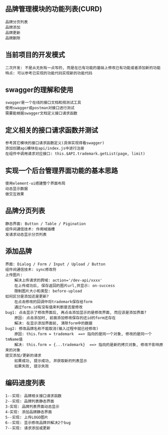 ## 品牌管理模块的功能列表(CURD)
	品牌分页列表
	品牌添加
	品牌更新
	品牌删除

## 当前项目的开发模式
	二次开发: 不是从无到有一点写的, 而是在已有功能的基础上修改已有功能或者添加新的功能 
	特点: 可以参考已实现的功能代码实现新的功能代码

## swagger的理解和使用
	swagger是一个在线的接口文档和掊测试工具
	使用swagger或postman对接口进行测试
	需要能根据swagger文档定义接口请求函数

## 定义相关的接口请求函数并测试
	参考其它模块的接口请求函数定义(具体实现得看swagger)
	添加创建api模块在api/index.js中进行注册
	在组件中调用请求对应接口: this.$API.trademark.getList(page, limit)

## 实现一个后台管理界面功能的基本思路
	使用element-ui搭建整个界面布局
	动态显示数据
	做交互效果

## 品牌分页列表
	静态界面: Button / Table / Pigination
	组件间通信技术: 作用域插槽
	发请求动态显示分页列表

## 添加品牌
	界面: Dialog / Form / Input / Upload / Button
	组件间通信技术: sync修改符
	上传图片:
		解决上传请求的跨域: action='/dev-api/xxxx'
		在上传成功后, 保存返回的图片url,并显示: on-success
		限制图片大小和类型: before-upload
	如何区分是添加还是更新?
		在点击修改的回调中将trademark保存给form
		通过form.id有没有值来判断是否是修改
	bug1: 点击显示了修改界面后, 再点击添加显示的是修改界面, 而应该是添加界面?
		原因: 点击添加时, 前面添加修改保存的还id的form还存在
		解决: 在显示添加界面前, 清除form中的数据
	bug2: 修改品牌名称不能取消(输入过程中就已经修改)
		原因: this.form = trademark  ==> 指向的是同一个对象, 修改的是同一个tmName值
		解决: this.form = {...trademark}  ==> 指向的是新的拷贝对象, 修改不影响原来的对象
	提交添加/更新的请求
		如果成功, 提示成功, 并获取新的列表显示
		如果失败, 提示失败


## 编码进度列表
	1--实现: 品牌相关接口请求函数
	2--实现: 品牌列表静态界面
	3-实现: 品牌列表界面动态显示
	4-实现: 添加品牌静态界面
	5--实现: 上传LOGO图片
	6--实现: 显示修改品牌并解决2个bug
	7--实现: 请求添加或更新

